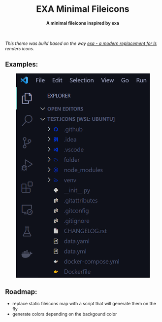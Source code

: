 <h1 align='center'> EXA Minimal Fileicons</h1>
<h4 align='center'>A minimal fileicons inspired by exa</h4>
<br>

*This theme was build based on the way [exa - a modern replacement for ls](https://github.com/ogham/exa#readme) renders icons.*

## Examples:
<p align="center">
  <img src="images/example1.png?raw=true" alt="example image 1"/>
</p>


## Roadmap:
* replace static fileicons map with a script that will generate them on the fly
* generate colors depending on the backgound color

